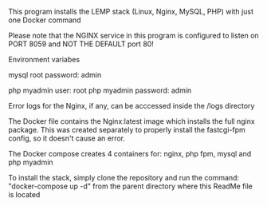 This program installs the LEMP stack (Linux, Nginx, MySQL, PHP) with just one Docker command

Please note that the NGINX service in this program is configured to listen on PORT 8059 and NOT THE DEFAULT port 80!

Environment variabes
	
 mysql root password: admin

  php myadmin user: root
  php myadmin password: admin

Error logs for the Nginx, if any, can be acccessed inside the /logs directory 

The Docker file contains the Nginx:latest image which installs the full nginx package. This was created separately to properly install the fastcgi-fpm config, so it doesn't cause an error.

The Docker compose creates 4 containers for: nginx, php fpm, mysql and php myadmin


To install the stack, simply clone the repository and run the command:
 "docker-compose up -d" 
from the parent directory where this ReadMe file is located 
